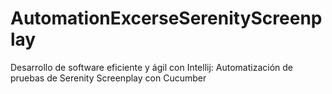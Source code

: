 # AutomationExcerseSerenityScreenplay
Desarrollo de software eficiente y ágil con Intellij: Automatización de pruebas de Serenity Screenplay con Cucumber
